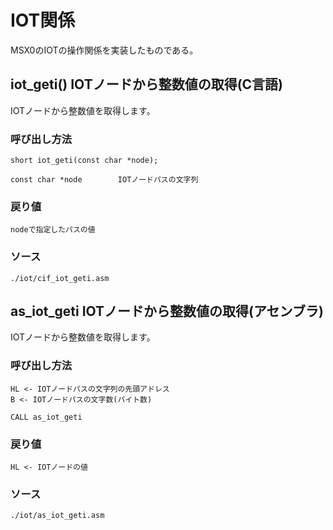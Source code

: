 # IOT関係

MSX0のIOTの操作関係を実装したものである。

## iot_geti() IOTノードから整数値の取得(C言語)
IOTノードから整数値を取得します。
### 呼び出し方法
    short iot_geti(const char *node);

    const char *node        IOTノードパスの文字列
### 戻り値
    nodeで指定したパスの値
### ソース
    ./iot/cif_iot_geti.asm

## as_iot_geti IOTノードから整数値の取得(アセンブラ)
IOTノードから整数値を取得します。
### 呼び出し方法
    HL <- IOTノードパスの文字列の先頭アドレス
    B <- IOTノードパスの文字数(バイト数)

    CALL as_iot_geti    

### 戻り値
    HL <- IOTノードの値
### ソース
    ./iot/as_iot_geti.asm


